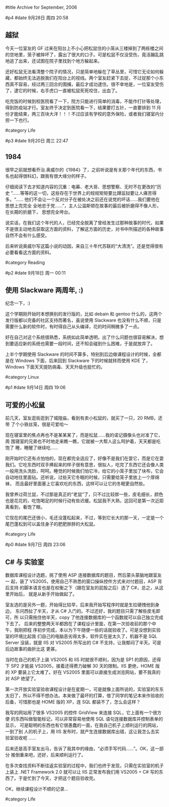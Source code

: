 
#title Archive for September, 2006

#p4
#date 9月28日 周四 20:58

## 越狱

今天一位室友的 GF 过来在阳台上不小心把松鼠住的小笼从三楼掉到了两栋楼之间
的空地里，笼子被摔坏了，露出了很大的口子。可是松鼠不仅没受伤，竟活蹦乱跳
地逃了出来，还试图在院子里找到个地方躲起来。

还好松鼠无法看清整个院子的情况，只是简单地躲在了草丛里，可惜它无论如何躲
藏，都始终无法逃脱我们在阳台上的视线。两个室友赶紧下去捉，不过捉那个小东
西真不容易，经过两三回合的围捕，最后才成功逮住。很不幸地是，一位室友受伤
了，逮它的时候，右手虎口一直被松鼠死死咬住，出血了。

吃完饭的时候到校医院看了一下，院方只能进行简单的消毒，不能作打针等处理，
得到防疫站才行。室友终于决定到医院看一下，结果要打五针，一直要排到 11 月
份才能结束，两三百块大洋！！！不过应该有学校的意外保险，或者我们寝室内分
担一下也行。

#category Life

<!-- date: 2006-09-28T20:58:32+0800 -->



#p3
#date 9月20日 周三 22:47

## 1984

很早之前就想看乔治.奥威尔的《1984》了，之前听说是有关那个年代的东西，书
名也起得很科幻，跟我有很大缘分的样子。

仔细阅读下去才知道内容的沉重：电幕、老大哥、思想警察、无时不在更改的“历史
”……等等的这一切，这些存在于世界上的规规矩矩要比蹲监狱要让人痛苦得多。“……
他们不会让一个反对分子在被处决之前还在说党的坏话……我们要他在思想上完完全
全地忠于党……”，主人公温斯顿在故事的最后被折磨得不像人形，在长期的折磨下，
思想完全垮台。

说实话，在我们这个年代的人，已经完全脱离了曾经发生过那种故事的时代，如果
不是很主动地去获取这方面的资料，了解这方面的历史，对书中所描述的各种故事
自然不会有什么感受。

后来听说奥威尔写这篇小说的动因，来自三十年代苏联的“大清洗”。还是觉得很有
必要看看这方面的资料。

#category Reading

<!-- date: 2006-09-20T22:47:38+0800 -->



#p2
#date 9月18日 周一 00:11

## 使用 Slackware 两周年, :)

纪念一下，:)

这个学期刚开始时本想换别的发行版的，比如 debain 和 gentoo 什么的，这两个
发行版都以完备的社区支持而著名，虽说使用 Slackware 也没有什么不顺，只是
需要什么新的软件时，有时得自己从头编译，花的时间稍微多了一点。

好在自己对这个系统很熟悉，系统如此简单透明，出了什么问题也很容易解决，想
到要适应新的系统也需要一段时间，还不知会碰到什么困难，于是就放弃了。

上半个学期使用 Slackware 的时间不算多，特别到后边做课程设计的时候，全都
是在 Windows 下面，后来回到 Slackware 下的时候就转而使用 KDE 了，Windows
下面天天提防病毒、天天升级也挺忙的。

#category Linux

<!-- date: 2006-09-18T00:11:25+0800 -->



#p1
#date 9月14日 周四 19:06

## 可爱的小松鼠

前几天，室友逛街逛到了城隍庙，看到有卖小松鼠的，就买了一只，20 RMB，还带
了个小铁丝笼，很是可爱哈～

现在寝室里的焦点再也不是某某某了，而是松鼠……我的诺记摄像头也对准了它，周
围寝室的兄弟也不时地走来瞧一瞧，它就被一大帮人这么呵护着，天天都是吃饱了
睡，睡醒了继续吃……

刚开始时它还有点怕怕的，现在都完全适应了，好像不是我们在耍它，而是它在耍
我们。它吃东西时双手捧起来的样子很有意思，很拟人，吃完了东西它还会像人类
一般用洗头洗脸，呵呵。睡觉的时候我们怕它冷，给它的小笼子里加了块布，它会
自动地往里面钻。还听说，过些天它冬眠的时候，只需要给笼子里放上一个厚绵袜，
而且最好里面塞上它喜欢吃的东西，这样可以让它的冬眠更自然些。

我曾养过荷兰鼠，不过那是真正的“老鼠”了，只不过比较胖一些，皮毛细长，颜色
也是花花的，吃饱喝足的时候行动有些迟缓。松鼠我不大熟，这回可是第一次近距
离看到，看饱了眼。

它现在的尾巴还很小，毛还没蓬松起来，不过，等到它长大的那一天，一定是一个
尾巴蓬松到可以盖住身子的肥肥胖胖的大松鼠。

#category Life

<!-- date: 2006-09-14T19:06:16+0800 -->



#p0
#date 9月7日 周四 23:06

## C# 与 实验室

数据库课程设计选题，挑了使用 ASP 连接数据库的题目，然后蒙头蒙脑地跟室友一
起，装了 VS2005，使用自己不熟悉的窗口操纵控件方式来对付题目，ASP 背后支持
的脚本语言也是在权衡之下（跟在室友的屁股之后）选了 C#，总之，从这里开始后，
就是从新手开始做起了。

室友选的是另外一题，开始得比较早，后来我开始写程序时就是生拉硬拽他到身边，
东问西扯了半天，才从 C# 入门的。不过还好，我的题目只需了解些皮毛即可，所
以只需拖住他半天，copy 了他连接数据库的一个函数就可以自己独立完成下去了。
后来的整整两天半都困在了课程设计里面，在第一次验收前的那个中午，我刚把程
序初步完成，本以为下午随便一些的话就验收了。可是没想到实验室的环境比起我
们自己的电脑恶劣得太多，软件实在是太久了，机器不是 SQL Server 没装，就是
IIS 对 VS2005 所写出的 C# 不支持，让我郁闷了半天。可是后边故事的曲折比这
更甚。

当时在自己的机子上装 VS2005 和 IIS 时就很不顺利，因为是 SP1 的原因，还得
下 SP2 才能装 VS2005，接着还得费力破解 30 天的限制。IIS 更绝，HOME 版的
XP 要装上它太难了。好在 VS2005 里面可以直接生成浏览网站，要不我真的对
ASP 绝望了。

第一次开放实验室验收课程设计是在星期一，可是就像上面所说的，实验室的东东
太旧了，所以不得不想办法。本来做了最坏的打算，借了同学的笔记本来作验收的
后备，可惜那也是 HOME 版的 XP，连 SQL 都装不了，怎么会这样？

我写的网站用了很多 VS2005 的控件 GridView 来连接 SQL，它上面有一个很方便
的东西叫做智能标记，可以非常容易地使用 SQL 语句连接数据库并控制表单的显示，
可是聪明的东西也有它很愚蠢的一面，在我自己机子上顺利运行的网站，一到了别
人的机子上，用 IIS 发布时，就产生连接数据库出错，这让我怎么去实验室验收呢
……

后来还是高手室友出马，告诉了我其中的缘由，“必须手写代码……”。OK，这一部分
推倒重来吧，还好，后来顺利运行了。

在多次查找资料不断往返实验室的过程中，我们也终于发现，只需在实验室的机子
上装上 .NET Framework 2.0 就可以让 IIS 正常发布我们用 VS2005 + C# 写的东
西了。于是忙到了今天，才把这个题目验收完。

OK，继续课程设计不顺的记录...

#category Life

<!-- date: 2006-09-07T23:06:48+0800 -->



